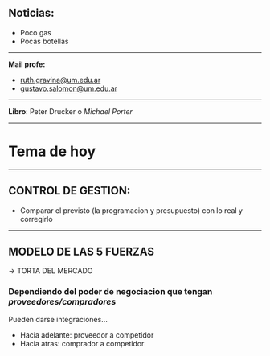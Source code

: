 ## Noticias:
- Poco gas
- Pocas botellas

---
**Mail profe:**
- ruth.gravina@um.edu.ar
- gustavo.salomon@um.edu.ar
---



**Libro**: Peter Drucker o *Michael Porter*



---
# Tema de hoy
---
## CONTROL DE GESTION:
- Comparar el previsto (la programacion y presupuesto) con lo real y corregirlo
---
## MODELO DE LAS 5 FUERZAS
-> TORTA DEL MERCADO

### Dependiendo del poder de negociacion que tengan *proveedores/compradores*
Pueden darse integraciones...
- Hacia adelante: proveedor a competidor
- Hacia atras: comprador a competidor

